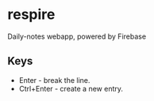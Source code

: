 # respire
Daily-notes webapp, powered by Firebase

## Keys

+ Enter - break the line.
+ Ctrl+Enter - create a new entry.
